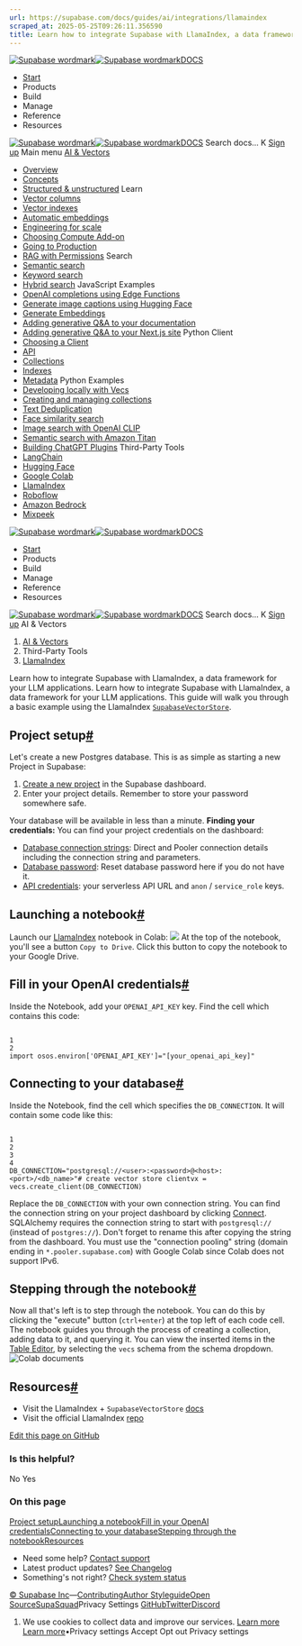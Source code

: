 ```yaml
---
url: https://supabase.com/docs/guides/ai/integrations/llamaindex
scraped_at: 2025-05-25T09:26:11.356590
title: Learn how to integrate Supabase with LlamaIndex, a data framework for your LLM applications. | Supabase Docs
---
```


[![Supabase wordmark](https://supabase.com/docs/_next/image?url=%2Fdocs%2Fsupabase-dark.svg&w=256&q=75)![Supabase wordmark](https://supabase.com/docs/_next/image?url=%2Fdocs%2Fsupabase-light.svg&w=256&q=75)DOCS](https://supabase.com/docs)
  * [Start](https://supabase.com/docs/guides/getting-started)
  * Products 
  * Build 
  * Manage 
  * Reference 
  * Resources 


[![Supabase wordmark](https://supabase.com/docs/_next/image?url=%2Fdocs%2Fsupabase-dark.svg&w=256&q=75)![Supabase wordmark](https://supabase.com/docs/_next/image?url=%2Fdocs%2Fsupabase-light.svg&w=256&q=75)DOCS](https://supabase.com/docs)
Search docs...
K
[Sign up](https://supabase.com/dashboard)
Main menu
[AI & Vectors](https://supabase.com/docs/guides/ai)
  * [Overview](https://supabase.com/docs/guides/ai)
  * [Concepts](https://supabase.com/docs/guides/ai/concepts)
  * [Structured & unstructured](https://supabase.com/docs/guides/ai/structured-unstructured)
Learn
  * [Vector columns](https://supabase.com/docs/guides/ai/vector-columns)
  * [Vector indexes](https://supabase.com/docs/guides/ai/vector-indexes)
  * [Automatic embeddings](https://supabase.com/docs/guides/ai/automatic-embeddings)
  * [Engineering for scale](https://supabase.com/docs/guides/ai/engineering-for-scale)
  * [Choosing Compute Add-on](https://supabase.com/docs/guides/ai/choosing-compute-addon)
  * [Going to Production](https://supabase.com/docs/guides/ai/going-to-prod)
  * [RAG with Permissions](https://supabase.com/docs/guides/ai/rag-with-permissions)
Search
  * [Semantic search](https://supabase.com/docs/guides/ai/semantic-search)
  * [Keyword search](https://supabase.com/docs/guides/ai/keyword-search)
  * [Hybrid search](https://supabase.com/docs/guides/ai/hybrid-search)
JavaScript Examples
  * [OpenAI completions using Edge Functions](https://supabase.com/docs/guides/ai/examples/openai)
  * [Generate image captions using Hugging Face](https://supabase.com/docs/guides/ai/examples/huggingface-image-captioning)
  * [Generate Embeddings](https://supabase.com/docs/guides/ai/quickstarts/generate-text-embeddings)
  * [Adding generative Q&A to your documentation](https://supabase.com/docs/guides/ai/examples/headless-vector-search)
  * [Adding generative Q&A to your Next.js site](https://supabase.com/docs/guides/ai/examples/nextjs-vector-search)
Python Client
  * [Choosing a Client](https://supabase.com/docs/guides/ai/python-clients)
  * [API](https://supabase.com/docs/guides/ai/python/api)
  * [Collections](https://supabase.com/docs/guides/ai/python/collections)
  * [Indexes](https://supabase.com/docs/guides/ai/python/indexes)
  * [Metadata](https://supabase.com/docs/guides/ai/python/metadata)
Python Examples
  * [Developing locally with Vecs](https://supabase.com/docs/guides/ai/vecs-python-client)
  * [Creating and managing collections](https://supabase.com/docs/guides/ai/quickstarts/hello-world)
  * [Text Deduplication](https://supabase.com/docs/guides/ai/quickstarts/text-deduplication)
  * [Face similarity search](https://supabase.com/docs/guides/ai/quickstarts/face-similarity)
  * [Image search with OpenAI CLIP](https://supabase.com/docs/guides/ai/examples/image-search-openai-clip)
  * [Semantic search with Amazon Titan](https://supabase.com/docs/guides/ai/examples/semantic-image-search-amazon-titan)
  * [Building ChatGPT Plugins](https://supabase.com/docs/guides/ai/examples/building-chatgpt-plugins)
Third-Party Tools
  * [LangChain](https://supabase.com/docs/guides/ai/langchain)
  * [Hugging Face](https://supabase.com/docs/guides/ai/hugging-face)
  * [Google Colab](https://supabase.com/docs/guides/ai/google-colab)
  * [LlamaIndex](https://supabase.com/docs/guides/ai/integrations/llamaindex)
  * [Roboflow](https://supabase.com/docs/guides/ai/integrations/roboflow)
  * [Amazon Bedrock](https://supabase.com/docs/guides/ai/integrations/amazon-bedrock)
  * [Mixpeek](https://supabase.com/docs/guides/ai/examples/mixpeek-video-search)


[![Supabase wordmark](https://supabase.com/docs/_next/image?url=%2Fdocs%2Fsupabase-dark.svg&w=256&q=75)![Supabase wordmark](https://supabase.com/docs/_next/image?url=%2Fdocs%2Fsupabase-light.svg&w=256&q=75)DOCS](https://supabase.com/docs)
  * [Start](https://supabase.com/docs/guides/getting-started)
  * Products 
  * Build 
  * Manage 
  * Reference 
  * Resources 


[![Supabase wordmark](https://supabase.com/docs/_next/image?url=%2Fdocs%2Fsupabase-dark.svg&w=256&q=75)![Supabase wordmark](https://supabase.com/docs/_next/image?url=%2Fdocs%2Fsupabase-light.svg&w=256&q=75)DOCS](https://supabase.com/docs)
Search docs...
K
[Sign up](https://supabase.com/dashboard)
AI & Vectors
  1. [AI & Vectors](https://supabase.com/docs/guides/ai)
  2. Third-Party Tools
  3. [LlamaIndex](https://supabase.com/docs/guides/ai/integrations/llamaindex)


Learn how to integrate Supabase with LlamaIndex, a data framework for your LLM applications.
Learn how to integrate Supabase with LlamaIndex, a data framework for your LLM applications.
This guide will walk you through a basic example using the LlamaIndex [`SupabaseVectorStore`](https://github.com/supabase/supabase/blob/master/examples/ai/llamaindex/llamaindex.ipynb).
## Project setup[#](https://supabase.com/docs/guides/ai/integrations/llamaindex#project-setup)
Let's create a new Postgres database. This is as simple as starting a new Project in Supabase:
  1. [Create a new project](https://database.new/) in the Supabase dashboard.
  2. Enter your project details. Remember to store your password somewhere safe.


Your database will be available in less than a minute.
**Finding your credentials:**
You can find your project credentials on the dashboard:
  * [Database connection strings](https://supabase.com/dashboard/project/_/settings/api?showConnect=true): Direct and Pooler connection details including the connection string and parameters.
  * [Database password](https://supabase.com/dashboard/project/_/settings/database): Reset database password here if you do not have it.
  * [API credentials](https://supabase.com/dashboard/project/_/settings/api): your serverless API URL and `anon` / `service_role` keys.


## Launching a notebook[#](https://supabase.com/docs/guides/ai/integrations/llamaindex#launching-a-notebook)
Launch our [LlamaIndex](https://github.com/supabase/supabase/blob/master/examples/ai/llamaindex/llamaindex.ipynb) notebook in Colab:
[![](https://supabase.com/docs/img/ai/colab-badge.svg)](https://colab.research.google.com/github/supabase/supabase/blob/master/examples/ai/llamaindex/llamaindex.ipynb)
At the top of the notebook, you'll see a button `Copy to Drive`. Click this button to copy the notebook to your Google Drive.
## Fill in your OpenAI credentials[#](https://supabase.com/docs/guides/ai/integrations/llamaindex#fill-in-your-openai-credentials)
Inside the Notebook, add your `OPENAI_API_KEY` key. Find the cell which contains this code:
```

1
2
import osos.environ['OPENAI_API_KEY']="[your_openai_api_key]"

```

## Connecting to your database[#](https://supabase.com/docs/guides/ai/integrations/llamaindex#connecting-to-your-database)
Inside the Notebook, find the cell which specifies the `DB_CONNECTION`. It will contain some code like this:
```

1
2
3
4
DB_CONNECTION="postgresql://<user>:<password>@<host>:<port>/<db_name>"# create vector store clientvx = vecs.create_client(DB_CONNECTION)

```

Replace the `DB_CONNECTION` with your own connection string. You can find the connection string on your project dashboard by clicking [Connect](https://supabase.com/dashboard/project/_?showConnect=true).
SQLAlchemy requires the connection string to start with `postgresql://` (instead of `postgres://`). Don't forget to rename this after copying the string from the dashboard.
You must use the "connection pooling" string (domain ending in `*.pooler.supabase.com`) with Google Colab since Colab does not support IPv6.
## Stepping through the notebook[#](https://supabase.com/docs/guides/ai/integrations/llamaindex#stepping-through-the-notebook)
Now all that's left is to step through the notebook. You can do this by clicking the "execute" button (`ctrl+enter`) at the top left of each code cell. The notebook guides you through the process of creating a collection, adding data to it, and querying it.
You can view the inserted items in the [Table Editor](https://supabase.com/dashboard/project/_/editor/), by selecting the `vecs` schema from the schema dropdown.
![Colab documents](https://supabase.com/docs/img/ai/google-colab/colab-documents.png)
## Resources[#](https://supabase.com/docs/guides/ai/integrations/llamaindex#resources)
  * Visit the LlamaIndex + `SupabaseVectorStore` [docs](https://gpt-index.readthedocs.io/en/latest/examples/vector_stores/SupabaseVectorIndexDemo.html)
  * Visit the official LlamaIndex [repo](https://github.com/jerryjliu/llama_index/)

[Edit this page on GitHub ](https://github.com/supabase/supabase/blob/master/apps/docs/content/guides/ai/integrations/llamaindex.mdx)
### Is this helpful?
No Yes
### On this page
[Project setup](https://supabase.com/docs/guides/ai/integrations/llamaindex#project-setup)[Launching a notebook](https://supabase.com/docs/guides/ai/integrations/llamaindex#launching-a-notebook)[Fill in your OpenAI credentials](https://supabase.com/docs/guides/ai/integrations/llamaindex#fill-in-your-openai-credentials)[Connecting to your database](https://supabase.com/docs/guides/ai/integrations/llamaindex#connecting-to-your-database)[Stepping through the notebook](https://supabase.com/docs/guides/ai/integrations/llamaindex#stepping-through-the-notebook)[Resources](https://supabase.com/docs/guides/ai/integrations/llamaindex#resources)
  * Need some help?
[Contact support](https://supabase.com/support)
  * Latest product updates?
[See Changelog](https://supabase.com/changelog)
  * Something's not right?
[Check system status](https://status.supabase.com/)


[© Supabase Inc](https://supabase.com/)—[Contributing](https://github.com/supabase/supabase/blob/master/apps/docs/DEVELOPERS.md)[Author Styleguide](https://github.com/supabase/supabase/blob/master/apps/docs/CONTRIBUTING.md)[Open Source](https://supabase.com/open-source)[SupaSquad](https://supabase.com/supasquad)Privacy Settings
[GitHub](https://github.com/supabase/supabase)[Twitter](https://twitter.com/supabase)[Discord](https://discord.supabase.com/)
  1. We use cookies to collect data and improve our services. [Learn more](https://supabase.com/privacy#8-cookies-and-similar-technologies-used-on-our-european-services)
[Learn more](https://supabase.com/privacy#8-cookies-and-similar-technologies-used-on-our-european-services)•Privacy settings
Accept Opt out Privacy settings



